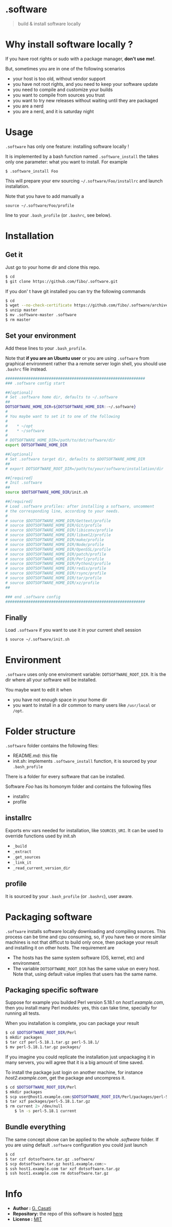 .software
=========

> build & install software locally

# Why install software locally ?

If you have root rights or sudo with a package manager, __don't use me!__.

But, sometimes you are in one of the following scenarios

* your host is too old, without vendor support
* you have not root rights, and you need to keep your software update
* you need to compile and customize your builds
* you want to compile from sources you trust
* you want to try new releases without waiting until they are packaged
* you are a nerd
* you are a nerd, and it is saturday night

# Usage

`.software` has only one feature: installing software locally !

It is implemented by a bash function named `.software_install` the takes only
one parameter: what you want to install. For example

    $ .software_install Foo

This will prepare your env sourcing `~/.software/Foo/installrc` and launch installation.

Note that you have to add manually a

    source ~/.software/Foo/profile

line to your `.bash_profile` (or `.bashrc`, see below).

# Installation

## Get it

Just go to your home dir and clone this repo.

```bash
$ cd
$ git clone https://github.com/fibo/.software.git
```

If you don' t have git installed you can try the following commands

```bash
$ cd
$ wget --no-check-certificate https://github.com/fibo/.software/archive/master.zip
$ unzip master
$ mv .software-master .software
$ rm master
```

## Set your environment

Add these lines to your `.bash_profile`.

Note that __if you are an Ubuntu user__ or you are using `.software` from  graphical
environment rather tha a remote server login shell, you should use `.bashrc` file instead.

```bash
#############################################################
### .software config start

##[optional]
# Set .software home dir, defaults to ~/.software
##
DOTSOFTWARE_HOME_DIR=${DOTSOFTWARE_HOME_DIR:-~/.software}
#
# You maybe want to set it to one of the following
#
#    * ~/opt
#    * ~/software
#
# DOTSOFTWARE_HOME_DIR=/path/to/dot/software/dir
export DOTSOFTWARE_HOME_DIR

##[optional]
# Set .software target dir, defaults to $DOTSOFTWARE_HOME_DIR
##
# export DOTSOFTWARE_ROOT_DIR=/path/to/your/software/installation/dir

##[required]
# Init .software
##
source $DOTSOFTWARE_HOME_DIR/init.sh

##[required]
# Load .software profiles: after installing a software, uncomment
# the corresponding line, according to your needs.
#
# source $DOTSOFTWARE_HOME_DIR/Gettext/profile
# source $DOTSOFTWARE_HOME_DIR/Git/profile
# source $DOTSOFTWARE_HOME_DIR/libiconv/profile
# source $DOTSOFTWARE_HOME_DIR/libxml2/profile
# source $DOTSOFTWARE_HOME_DIR/make/profile
# source $DOTSOFTWARE_HOME_DIR/Node/profile
# source $DOTSOFTWARE_HOME_DIR/OpenSSL/profile
# source $DOTSOFTWARE_HOME_DIR/patch/profile
# source $DOTSOFTWARE_HOME_DIR/Perl/profile
# source $DOTSOFTWARE_HOME_DIR/Python2/profile
# source $DOTSOFTWARE_HOME_DIR/redis/profile
# source $DOTSOFTWARE_HOME_DIR/rsync/profile
# source $DOTSOFTWARE_HOME_DIR/tar/profile
# source $DOTSOFTWARE_HOME_DIR/xz/profile
##

### end .software config
#############################################################
```

## Finally

Load `.software` if you want to use it in your current shell session

```bash
$ source ~/.software/init.sh
```

# Environment

`.software` uses only one enviroment variable: `DOTSOFTWARE_ROOT_DIR`. It is the
dir where all your software will be installed.

You maybe want to edit it when

* you have not enough space in your home dir
* you want to install in a dir common to many users like `/usr/local` or `/opt`.


# Folder structure

`.software` folder contains the following files:

* README.md: this file
* init.sh: implements `.software_install` function, it is sourced by your `.bash_profile`

There is a folder for every software that can be installed.

Software _Foo_ has its homonym folder and contains the following files

* installrc
* profile

## installrc

Exports env vars needed for installation, like `SOURCES_URI`.
It can be used to override functions used by init.sh

* `_build`
* `_extract`
* `_get_sources`
* `_link_it`
* `_read_current_version_dir`

## profile

It is sourced by your `.bash_profile` (or `.bashrc`), user aware.


# Packaging software

`.software` installs software locally downloading and compiling sources.
This process can be time and cpu consuming, so, if you have two or more similar
machines is not that difficut to build only once, then package your result and
installing it on other hosts. The requirement are

* The hosts has the same system software (OS, kernel, etc) and environment.
* The variable `DOTSOFTWARE_ROOT_DIR` has the same value on every host. Note that, using default value implies that users has the same name.
  

## Packaging specific software

Suppose for example you builded Perl version 5.18.1 on _host1.example.com_, then
you install many Perl modules: yes, this can take time, specially for running all tests.

When you installation is complete, you can package your result

```bash
$ cd $DOTSOFTWARE_ROOT_DIR/Perl
$ mkdir packages
$ tar czf perl-5.18.1.tar.gz perl-5.18.1/
$ mv perl-5.18.1.tar.gz packages/
```

If you imagine you could replicate the installation just unpackaging it in many
servers, you will agree that it is a big amount of time saved.

To install the package just login on another machine,
for instance _host2.example.com_, get the package and uncompress it.

```bash
$ cd $DOTSOFTWARE_ROOT_DIR/Perl
$ mkdir packages
$ scp user@host1.example.com:$DOTSOFTWARE_ROOT_DIR/Perl/packages/perl-5.18.1.tar.gz packages
$ tar xzf packages/perl-5.18.1.tar.gz
$ rm current 2> /dev/null
    $ ln -s perl-5.18.1 current
```

## Bundle everything

The same concept above can be applied to the whole *.software* folder.
If you are using default `.software` configuration you could just launch

```bash
$ cd
$ tar czf dotsoftware.tar.gz .software/
$ scp dotsoftware.tar.gz host1.example.com:~
$ ssh host1.example.com tar xzf dotsoftware.tar.gz
$ ssh host1.example.com rm dotsoftware.tar.gz
```

# Info

* __Author    :__ [G. Casati](https://github.com/fibo)
* __Repository:__ the repo of this software is hosted [here](https://github.com/fibo/.software)
* __License   :__ [MIT](http://fibo.mit-license.org/)

